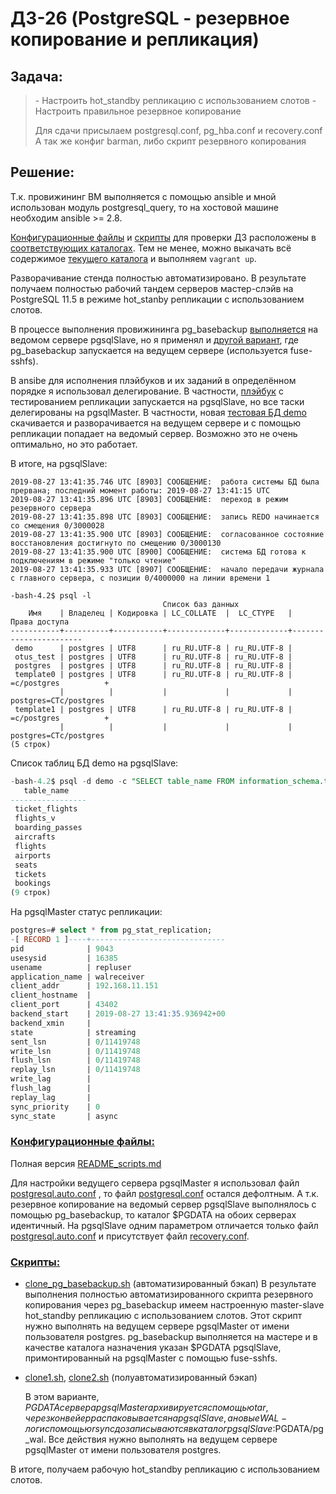 # ДЗ-26 (PostgreSQL - резервное копирование и репликация)

## Задача:

>\- Настроить hot_standby репликацию с использованием слотов
>\- Настроить правильное резервное копирование
>
>Для сдачи присылаем postgresql.conf, pg_hba.conf и recovery.conf
>А так же конфиг barman, либо скрипт резервного копирования

## Решение:

Т.к. провижининг ВМ выполняется с помощью ansible и мной использован модуль postgresql_query, то на хостовой машине необходим ansible >= 2.8.

[Конфигурационные файлы](https://github.com/timlok/otus-linux/tree/master/homework/26_postgresql_repl-backup/files/conf) и [скрипты](https://github.com/timlok/otus-linux/tree/master/homework/26_postgresql_repl-backup/files/scripts) для проверки ДЗ расположены в [соответствующих каталогах](https://github.com/timlok/otus-linux/tree/master/homework/26_postgresql_repl-backup/files). Тем не менее, можно выкачать всё содержимое [текущего каталога](https://github.com/timlok/otus-linux/tree/master/homework/26_postgresql_repl-backup) и выполняем ```vagrant up```. 

Разворачивание стенда полностью автоматизировано. В результате получаем полностью рабочий тандем серверов мастер-слэйв на PostgreSQL 11.5 в режиме hot_stanby репликации с использованием слотов.

В процессе выполнения провижининга pg_basebackup [выполняется](https://github.com/timlok/otus-linux/tree/master/homework/26_postgresql_repl-backup/provisioning/03_pg_basebackup/tasks/main.yml) на ведомом сервере pgsqlSlave, но я применял и [другой вариант](https://github.com/timlok/otus-linux/tree/master/homework/26_postgresql_repl-backup/provisioning/03_pg_basebackup/tasks/main.yml_with_delegate), где pg_basebackup запускается на ведущем сервере (используется fuse-sshfs).

В ansibe для исполнения плэйбуков и их заданий в определённом порядке я использовал делегирование. В частности, [плэйбук](https://github.com/timlok/otus-linux/tree/master/homework/26_postgresql_repl-backup/provisioning/04_test_replication/tasks/main.yml) с тестированием репликации запускается на pgsqlSlave, но все таски делегированы на pgsqlMaster. В частности, новая [тестовая БД demo](https://edu.postgrespro.ru/demo_small.zip) скачивается и разворачивается на ведущем сервере и с помощью репликации попадает на ведомый сервер. Возможно это не очень оптимально, но это работает.

В итоге, на pgsqlSlave:

```
2019-08-27 13:41:35.746 UTC [8903] СООБЩЕНИЕ:  работа системы БД была прервана; последний момент работы: 2019-08-27 13:41:15 UTC
2019-08-27 13:41:35.896 UTC [8903] СООБЩЕНИЕ:  переход в режим резервного сервера
2019-08-27 13:41:35.898 UTC [8903] СООБЩЕНИЕ:  запись REDO начинается со смещения 0/3000028
2019-08-27 13:41:35.900 UTC [8903] СООБЩЕНИЕ:  согласованное состояние восстановления достигнуто по смещению 0/3000130
2019-08-27 13:41:35.900 UTC [8900] СООБЩЕНИЕ:  система БД готова к подключениям в режиме "только чтение"
2019-08-27 13:41:35.933 UTC [8907] СООБЩЕНИЕ:  начало передачи журнала с главного сервера, с позиции 0/4000000 на линии времени 1
```
```
-bash-4.2$ psql -l
                                  Список баз данных
    Имя    | Владелец | Кодировка | LC_COLLATE  |  LC_CTYPE   |     Права доступа     
-----------+----------+-----------+-------------+-------------+-----------------------
 demo      | postgres | UTF8      | ru_RU.UTF-8 | ru_RU.UTF-8 | 
 otus_test | postgres | UTF8      | ru_RU.UTF-8 | ru_RU.UTF-8 | 
 postgres  | postgres | UTF8      | ru_RU.UTF-8 | ru_RU.UTF-8 | 
 template0 | postgres | UTF8      | ru_RU.UTF-8 | ru_RU.UTF-8 | =c/postgres          +
           |          |           |             |             | postgres=CTc/postgres
 template1 | postgres | UTF8      | ru_RU.UTF-8 | ru_RU.UTF-8 | =c/postgres          +
           |          |           |             |             | postgres=CTc/postgres
(5 строк)
```

Список таблиц БД demo на pgsqlSlave:

```sql
-bash-4.2$ psql -d demo -c "SELECT table_name FROM information_schema.tables WHERE table_schema NOT IN ('information_schema','pg_catalog');"
   table_name
-----------------
 ticket_flights
 flights_v
 boarding_passes
 aircrafts
 flights
 airports
 seats
 tickets
 bookings
(9 строк)
```

На pgsqlMaster статус репликации:

```sql
postgres=# select * from pg_stat_replication;
-[ RECORD 1 ]----+------------------------------
pid              | 9043
usesysid         | 16385
usename          | repluser
application_name | walreceiver
client_addr      | 192.168.11.151
client_hostname  |
client_port      | 43402
backend_start    | 2019-08-27 13:41:35.936942+00
backend_xmin     |
state            | streaming
sent_lsn         | 0/11419748
write_lsn        | 0/11419748
flush_lsn        | 0/11419748
replay_lsn       | 0/11419748
write_lag        |
flush_lag        |
replay_lag       |
sync_priority    | 0
sync_state       | async
```



### [Конфигурационные файлы:](https://github.com/timlok/otus-linux/tree/master/homework/26_postgresql_repl-backup/files/conf)

Полная версия [README_scripts.md](https://github.com/timlok/otus-linux/tree/master/homework/26_postgresql_repl-backup/files/scripts/README_scripts.md)

Для настройки ведущего сервера pgsqlMaster я использовал файл [postgresql.auto.conf](https://github.com/timlok/otus-linux/tree/master/homework/26_postgresql_repl-backup/files/conf/postgresql.auto_pgsqlMaster.conf) , то файл [postgresql.conf](https://github.com/timlok/otus-linux/tree/master/homework/26_postgresql_repl-backup/files/conf/postgresql.conf) остался дефолтным. А т.к. резервное копирование на ведомый сервер pgsqlSlave выполнялось с помощью pg_basebackup, то каталог $PGDATA на обоих серверах идентичный. На pgsqlSlave одним параметром отличается только файл [postgresql.auto.conf](https://github.com/timlok/otus-linux/tree/master/homework/26_postgresql_repl-backup/files/conf/postgresql.auto_pgsql.conf) и присутствует файл [recovery.conf](https://github.com/timlok/otus-linux/tree/master/homework/26_postgresql_repl-backup/files/conf/recovery.conf).

### [Скрипты:](https://github.com/timlok/otus-linux/tree/master/homework/26_postgresql_repl-backup/files/scripts)

- [clone_pg_basebackup.sh](https://github.com/timlok/otus-linux/tree/master/homework/26_postgresql_repl-backup/files/scripts/clone_pg_basebackup.sh) (автоматизированный бэкап)
  В результате выполнения полностью автоматизированного скрипта резервного копирования через pg_basebackup имеем настроенную master-slave hot_standby репликацию с использованием слотов. Этот скрипт нужно выполнять на ведущем сервере pgsqlMaster от имени пользователя postgres. pg_basebackup выполняется на мастере и в качестве каталога назначения указан $PGDATA pgsqlSlave, примонтированный на pgsqlMaster с помощью fuse-sshfs.


- [clone1.sh](https://github.com/timlok/otus-linux/tree/master/homework/26_postgresql_repl-backup/files/scripts/clone1.sh), [clone2.sh](https://github.com/timlok/otus-linux/tree/master/homework/26_postgresql_repl-backup/files/scripts/clone2.sh) (полуавтоматизированный бэкап)

  В этом варианте, $PGDATA сервера pgsqlMaster архивируется с помощью tar, через конвейер распаковывается на pgsqlSlave, а новые WAL-логи с помощью rsync дозаписываются в каталог pgsqlSlave:$PGDATA/pg_wal. Все действия нужно выполнять на ведущем сервере pgsqlMaster от имени пользователя postgres.

В итоге, получаем рабочую hot_standby репликацию с использованием слотов.